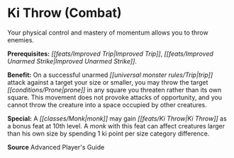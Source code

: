 ﻿---
cssclass: [feats]

---
# Ki Throw (Combat)

Your physical control and mastery of momentum allows you to throw enemies.

**Prerequisites:** _[[feats/Improved Trip|Improved Trip]]_, _[[feats/Improved Unarmed Strike|Improved Unarmed Strike]]_.

**Benefit:** On a successful unarmed _[[universal monster rules/Trip|trip]]_ attack against a target your size or smaller, you may throw the target _[[conditions/Prone|prone]]_ in any square you threaten rather than its own square. This movement does not provoke attacks of opportunity, and you cannot throw the creature into a space occupied by other creatures.

**Special:** A _[[classes/Monk|monk]]_ may gain _[[feats/Ki Throw|Ki Throw]]_ as a bonus feat at 10th level. A _monk_ with this feat can affect creatures larger than his own size by spending 1 ki point per size category difference.

**Source** Advanced Player's Guide